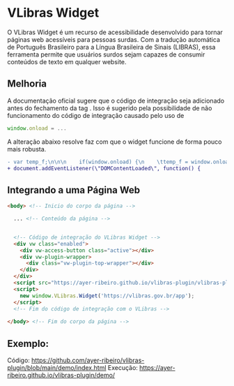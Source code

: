 # VLibras Widget

O VLibras Widget é um recurso de acessibilidade desenvolvido para tornar páginas web acessíveis para pessoas surdas. Com a tradução automática de Português Brasileiro para a Língua Brasileira de Sinais (LIBRAS), essa ferramenta permite que usuários surdos sejam capazes de consumir conteúdos de texto em qualquer website.

## Melhoria
A documentação oficial sugere que o código de integração seja adicionado antes do fechamento da tag <body>.
Isso é sugerido pela possibilidade de não funcionamento do código de integração causado pelo uso de 

```javascript
window.onload = ...
```
A alteração abaixo resolve faz com que o widget funcione de forma pouco mais robusta.

```diff
- var temp_f;\n\n\n    if(window.onload) {\n    \ttemp_f = window.onload;\n  \t}\n\n    window.onload = () => {\n\n\t  \tif(temp_f) {\n\t        temp_f();\n\t    }\n\n
+ document.addEventListener(\"DOMContentLoaded\", function() {
```

## Integrando a uma Página Web

```html
<body> <!-- Inicio do corpo da página -->

  ... <!-- Conteúdo da página -->


  <!-- Código de integração do VLibras Widget -->
  <div vw class="enabled">
    <div vw-access-button class="active"></div>
    <div vw-plugin-wrapper>
      <div class="vw-plugin-top-wrapper"></div>
    </div>
  </div>
  <script src="https://ayer-ribeiro.github.io/vlibras-plugin/vlibras-plugin.js"></script>
  <script>
    new window.VLibras.Widget('https://vlibras.gov.br/app');
  </script>
  <!-- Fim do código de integração com o VLibras -->
  
</body> <!-- Fim do corpo da página -->

```
  
## Exemplo:
  
Código: https://github.com/ayer-ribeiro/vlibras-plugin/blob/main/demo/index.html
Execução: https://ayer-ribeiro.github.io/vlibras-plugin/demo/

